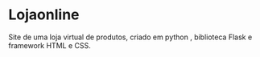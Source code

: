 # Lojaonline
Site de uma loja virtual de produtos, criado em python , biblioteca Flask e framework HTML e CSS.
